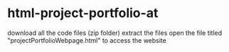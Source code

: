 # html-project-portfolio-at
download all the code files (zip folder)
extract the files
open the file titled "projectPortfolioWebpage.html" to access the website
